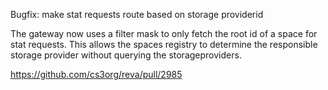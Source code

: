 Bugfix: make stat requests route based on storage providerid

The gateway now uses a filter mask to only fetch the root id of a space for stat requests. This allows the spaces registry to determine the responsible storage provider without querying the storageproviders.

https://github.com/cs3org/reva/pull/2985
